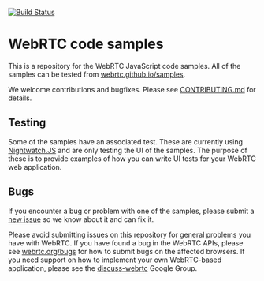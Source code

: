 [![Build Status](https://travis-ci.org/webrtc/samples.svg?branch=gh-pages)](https://travis-ci.org/webrtc/samples/)

# WebRTC code samples

This is a repository for the WebRTC JavaScript code samples. All of the samples can be tested from [webrtc.github.io/samples](https://webrtc.github.io/samples).

We welcome contributions and bugfixes. Please see [CONTRIBUTING.md](https://github.com/webrtc/samples/blob/gh-pages/CONTRIBUTING.md) for details.

## Testing

Some of the samples have an associated test. These are currently using [Nightwatch.JS](https://nightwatchjs.org) and
are only testing the UI of the samples. The purpose of these is to provide examples of how you can write UI tests for
your WebRTC web application.

## Bugs

If you encounter a bug or problem with one of the samples, please submit a
[new issue](https://github.com/webrtc/samples/issues/new) so we know about it and can fix it.

Please avoid submitting issues on this repository for general problems you have with WebRTC. If you have found a bug in
the WebRTC APIs, please see [webrtc.org/bugs](https://bugs.chromium.org/p/webrtc/issues/entry) for how to submit bugs on the affected browsers.
If you need support on how to implement your own WebRTC-based application, please see the
[discuss-webrtc](https://groups.google.com/forum/#!forum/discuss-webrtc) Google Group.

